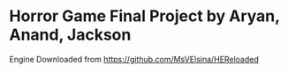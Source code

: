# Horror Game Final Project by Aryan, Anand, Jackson
Engine Downloaded from https://github.com/MsVElsina/HEReloaded 
